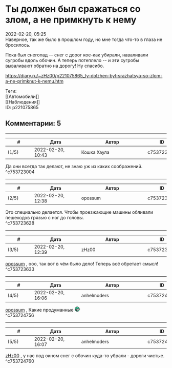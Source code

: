Ты должен был сражаться со злом, а не примкнуть к нему
======================================================

  
2022-02-20, 05:25  
 Наверное, так же было в прошлом году, но мне тогда что-то в глаза не бросилось.   
   
 Пока был снегопад -- снег с дорог кое-как убирали, наваливали сугробы вдоль обочин. А теперь потеплело -- и эти сугробы вываливают обратно на дорогу! Ну спасибо.   
  
<https://diary.ru/~zHz00/p221075865_ty-dolzhen-byl-srazhatsya-so-zlom-a-ne-primknut-k-nemu.htm>  
  
Теги:  
[[Автомобили]]  
[[Наблюдения]]  
ID: p221075865  


Комментарии: 5
--------------

  


---



|         #         |              Дата              |                     Автор                     |           ID           |
| --- | --- | --- | --- |
| (1/5) | 2022-02-20, 10:43 | Кошка Хаула | c753723004 |

  
 Да они всегда так делают, не знаю уж из каких соображений.   
 ^c753723004

---



|         #         |              Дата              |                     Автор                     |           ID           |
| --- | --- | --- | --- |
| (2/5) | 2022-02-20, 12:38 | opossum | c753723628 |

  
 Это специально делается. Чтобы проезжающие машины обливали пешеходов грязью с ног до головы.   
 ^c753723628

---



|         #         |              Дата              |                     Автор                     |           ID           |
| --- | --- | --- | --- |
| (3/5) | 2022-02-20, 12:39 | zHz00 | c753723633 |

  
  [opossum](https://pssm.diary.ru "змей о двух головах")  , ооо, так вот в чём было дело! Теперь всё обретает смысл!   
 ^c753723633

---



|         #         |              Дата              |                     Автор                     |           ID           |
| --- | --- | --- | --- |
| (4/5) | 2022-02-20, 16:06 | anhelmoders | c753724756 |

  
  [opossum](https://pssm.diary.ru "змей о двух головах")  , Какие продуманные ![:D](pics/1131.gif)   
 ^c753724756

---



|         #         |              Дата              |                     Автор                     |           ID           |
| --- | --- | --- | --- |
| (5/5) | 2022-02-20, 16:07 | anhelmoders | c753724760 |

  
  [zHz00](https://zHz00.diary.ru "Untitled")  , у нас под окном снег с обочин куда-то убрали - дороги чистые.   
 ^c753724760